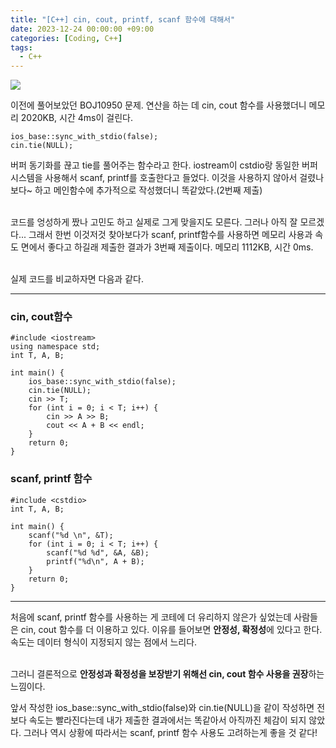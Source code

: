 ```yaml
---
title: "[C++] cin, cout, printf, scanf 함수에 대해서"
date: 2023-12-24 00:00:00 +09:00
categories: [Coding, C++]
tags:
  - C++
---
```


![](https://velog.velcdn.com/images/doyeong0526/post/e0618787-9b8e-4ce9-ba68-199b787a2467/image.PNG)


이전에 풀어보았던 BOJ10950 문제. 연산을 하는 데 cin, cout 함수를 사용했더니 메모리 2020KB, 시간 4ms이 걸린다. 

```
ios_base::sync_with_stdio(false);
cin.tie(NULL);
```
버퍼 동기화를 끊고 tie를 풀어주는 함수라고 한다. iostream이 cstdio랑 동일한 버퍼시스템을 사용해서 scanf, printf를 호출한다고 들었다. 이것을 사용하지 않아서 걸렸나보다~ 하고 메인함수에 추가적으로 작성했더니 똑같았다.(2번째 제출)<br/><br/>

코드를 엉성하게 짰나 고민도 하고 실제로 그게 맞을지도 모른다. 그러나 아직 잘 모르겠다... 그래서 한번 이것저것 찾아보다가 scanf, printf함수를 사용하면 메모리 사용과 속도 면에서 좋다고 하길래 제출한 결과가 3번째 제출이다. 메모리 1112KB, 시간 0ms. <br/><br/>

실제 코드를 비교하자면 다음과 같다.

***

### cin, cout함수

```
#include <iostream>
using namespace std;
int T, A, B;

int main() {
    ios_base::sync_with_stdio(false);
    cin.tie(NULL);
	cin >> T;
	for (int i = 0; i < T; i++) {
		cin >> A >> B;
		cout << A + B << endl;
	}
	return 0;
}
```

### scanf, printf 함수

```
#include <cstdio>
int T, A, B;

int main() {
	scanf("%d \n", &T);
	for (int i = 0; i < T; i++) {
		scanf("%d %d", &A, &B);
		printf("%d\n", A + B);
	}
	return 0;
}
```

***

처음에 scanf, printf 함수를 사용하는 게 코테에 더 유리하지 않은가 싶었는데 사람들은 cin, cout 함수를 더 이용하고 있다. 이유를 들어보면 **안정성, 확정성**에 있다고 한다. 속도는 데이터 형식이 지정되지 않는 점에서 느리다. <br/><br/>

그러니 결론적으로 **안정성과 확정성을 보장받기 위해선 cin, cout 함수 사용을 권장**하는 느낌이다. 

앞서 작성한 ios_base::sync_with_stdio(false)와 cin.tie(NULL)을 같이 작성하면 전보다 속도는 빨라진다는데 내가 제출한 결과에서는 똑같아서 아직까진 체감이 되지 않았다. 그러나 역시 상황에 따라서는 scanf, printf 함수 사용도 고려하는게 좋을 것 같다!
